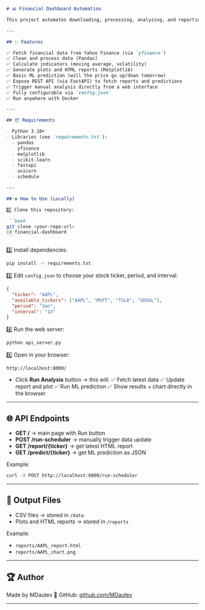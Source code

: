 ````markdown
# 📊 Financial Dashboard Automation

This project automates downloading, processing, analyzing, and reporting of financial stock data using Python, Machine Learning, and FastAPI.

---

## ✨ Features

✅ Fetch financial data from Yahoo Finance (via `yfinance`)  
✅ Clean and process data (Pandas)  
✅ Calculate indicators (moving average, volatility)  
✅ Generate plots and HTML reports (Matplotlib)  
✅ Basic ML prediction (will the price go up/down tomorrow)  
✅ Expose REST API (via FastAPI) to fetch reports and predictions  
✅ Trigger manual analysis directly from a web interface  
✅ Fully configurable via `config.json`  
✅ Run anywhere with Docker

---

## 📦 Requirements

- Python 3.10+
- Libraries (see `requirements.txt`):
  - pandas
  - yfinance
  - matplotlib
  - scikit-learn
  - fastapi
  - uvicorn
  - schedule

---

## ⚙ How to Use (Locally)

1️⃣ Clone this repository:

```bash
git clone <your-repo-url>
cd financial-dashboard
```
````

2️⃣ Install dependencies:

```bash
pip install -r requirements.txt
```

3️⃣ Edit `config.json` to choose your stock ticker, period, and interval:

```json
{
  "ticker": "AAPL",
  "available_tickers": ["AAPL", "MSFT", "TSLA", "GOOGL"],
  "period": "1mo",
  "interval": "1d"
}
```

4️⃣ Run the web server:

```bash
python api_server.py
```

5️⃣ Open in your browser:

```
http://localhost:8000/
```

- Click **Run Analysis** button → this will:
  ✅ Fetch latest data
  ✅ Update report and plot
  ✅ Run ML prediction
  ✅ Show results + chart directly in the browser

---

## 🌐 API Endpoints

- **GET /** → main page with Run button
- **POST /run-scheduler** → manually trigger data update
- **GET /report/{ticker}** → get latest HTML report
- **GET /predict/{ticker}** → get ML prediction as JSON

Example:

```bash
curl -X POST http://localhost:8000/run-scheduler
```

---

## 📁 Output Files

- CSV files → stored in `/data`
- Plots and HTML reports → stored in `/reports`

Example:

- `reports/AAPL_report.html`
- `reports/AAPL_chart.png`

---

## 🏆 Author

Made by MDautev
🔗 GitHub: [github.com/MDautev](https://github.com/MDautev)

---

```

```
